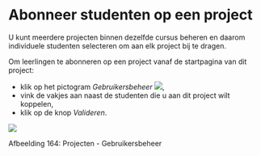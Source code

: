 # Abonneer studenten op een project

U kunt meerdere projecten binnen dezelfde cursus beheren en daarom individuele studenten selecteren om aan elk project bij te dragen.

Om leerlingen te abonneren op een project vanaf de startpagina van dit project:

* klik op het pictogram _Gebruikersbeheer_ ![](../../.gitbook/assets/graphics309%20%283%29.png),
* vink de vakjes aan naast de studenten die u aan dit project wilt koppelen,
* klik op de knop _Valideren_.

![](../../.gitbook/assets/graphics312%20%283%29.png)

Afbeelding 164: Projecten - Gebruikersbeheer
